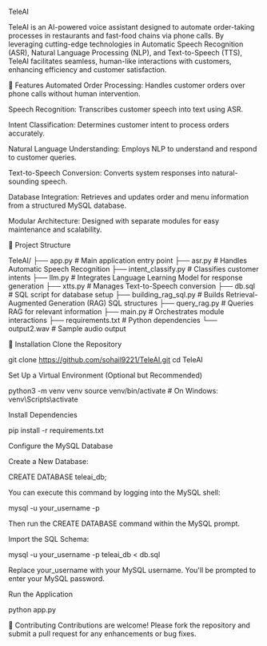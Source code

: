 TeleAI

TeleAI is an AI-powered voice assistant designed to automate order-taking processes in restaurants and fast-food chains via phone calls. By leveraging cutting-edge technologies in Automatic Speech Recognition (ASR), Natural Language Processing (NLP), and Text-to-Speech (TTS), TeleAI facilitates seamless, human-like interactions with customers, enhancing efficiency and customer satisfaction.​

🧠 Features
Automated Order Processing: Handles customer orders over phone calls without human intervention.

Speech Recognition: Transcribes customer speech into text using ASR.

Intent Classification: Determines customer intent to process orders accurately.

Natural Language Understanding: Employs NLP to understand and respond to customer queries.

Text-to-Speech Conversion: Converts system responses into natural-sounding speech.

Database Integration: Retrieves and updates order and menu information from a structured MySQL database.

Modular Architecture: Designed with separate modules for easy maintenance and scalability.​

📁 Project Structure

TeleAI/
├── app.py                 # Main application entry point
├── asr.py                 # Handles Automatic Speech Recognition
├── intent_classify.py     # Classifies customer intents
├── llm.py                 # Integrates Language Learning Model for response generation
├── xtts.py                # Manages Text-to-Speech conversion
├── db.sql                 # SQL script for database setup
├── building_rag_sql.py    # Builds Retrieval-Augmented Generation (RAG) SQL structures
├── query_rag.py           # Queries RAG for relevant information
├── main.py                # Orchestrates module interactions
├── requirements.txt       # Python dependencies
└── output2.wav            # Sample audio output

🚀 Installation
Clone the Repository

git clone https://github.com/sohail9221/TeleAI.git
cd TeleAI

Set Up a Virtual Environment (Optional but Recommended)


python3 -m venv venv
source venv/bin/activate  # On Windows: venv\Scripts\activate

Install Dependencies

pip install -r requirements.txt

Configure the MySQL Database

Create a New Database:

CREATE DATABASE teleai_db;

You can execute this command by logging into the MySQL shell:

mysql -u your_username -p

Then run the CREATE DATABASE command within the MySQL prompt.

Import the SQL Schema:

mysql -u your_username -p teleai_db < db.sql

Replace your_username with your MySQL username. You'll be prompted to enter your MySQL password.

Run the Application

python app.py

🤝 Contributing
Contributions are welcome! Please fork the repository and submit a pull request for any enhancements or bug fixes.
